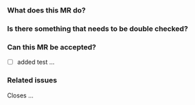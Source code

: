 <!--
PLEASE READ THIS!

A Merge Request should be associated to a certain task.
Its changes are supposed to be merged into the master branch.

Briefly explain __how__ you achieved the proposal of the task.

IMPORTANT: Make sure to set this merge request WIP.
-->
### What does this MR do?

### Is there something that needs to be double checked?

### Can this MR be accepted?

- [ ] added test ...

<!-- Add more stuff here...
- [ ] reviewed by group ...
-->

### Related issues

Closes ...

<!-- Example: (Do not put words or comma between the numbers)
Closes #1 #23 #42
-->